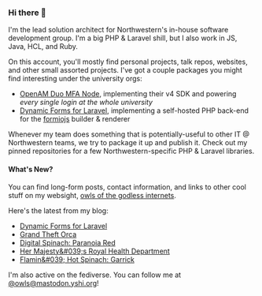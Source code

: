 ### Hi there 👋
I'm the lead solution architect for Northwestern's in-house software development group. I'm a big PHP & Laravel shill, but I also work in JS, Java, HCL, and Ruby.

On this account, you'll mostly find personal projects, talk repos, websites, and other small assorted projects. I've got a couple packages you might find interesting under the university orgs:

- [OpenAM Duo MFA Node](https://github.com/NUIT-ISO/duo-universal-prompt-auth-node), implementing their v4 SDK and powering *every single login at the whole university*
- [Dynamic Forms for Laravel](https://github.com/NIT-Administrative-Systems/dynamic-forms), implementing a self-hosted PHP back-end for the [formiojs](https://github.com/formio/formio.js/) builder & renderer

Whenever my team does something that is potentially-useful to other IT @ Northwestern teams, we try to package it up and publish it. Check out my pinned repositories for a few Northwestern-specific PHP & Laravel libraries.

#### What's New?
You can find long-form posts, contact information, and links to other cool stuff on my websight, [owls of the godless internets](https://godless-internets.org).

Here's the latest from my blog:

<!-- BLOG-POST-LIST:START -->
- [Dynamic Forms for Laravel](https://godless-internets.org/2024/08/12/dynamic-forms-for-laravel)
- [Grand Theft Orca](https://godless-internets.org/2024/08/11/grand-theft-orca)
- [Digital Spinach: Paranoia Red](https://godless-internets.org/2024/08/10/digital-spinach-paranoia-red)
- [Her Majesty&amp;#039;s Royal Health Department](https://godless-internets.org/2024/08/09/her-majestys-royal-health-department)
- [Flamin&amp;#039; Hot Spinach: Garrick](https://godless-internets.org/2024/08/09/flamin-hot-spinach-garrick)
<!-- BLOG-POST-LIST:END -->

I'm also active on the fediverse. You can follow me at [@owls@mastodon.yshi.org](https://mastodon.yshi.org/@owls)!
